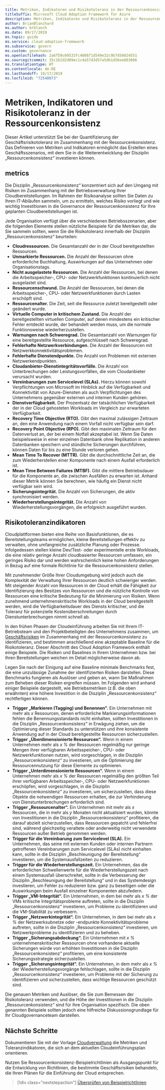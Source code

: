 ```yaml
---
title: Metriken, Indikatoren und Risikotoleranz in der Ressourcenkonsistenz
titleSuffix: Microsoft Cloud Adoption Framework for Azure
description: Metriken, Indikatoren und Risikotoleranz in der Ressourcenkonsistenz
author: BrianBlanchard
ms.author: brblanch
ms.date: 09/17/2019
ms.topic: guide
ms.service: cloud-adoption-framework
ms.subservice: govern
ms.custom: governance
ms.openlocfilehash: 2a6f59c09533fc400871d549e32c9b7d56024551
ms.sourcegitcommit: 35c162d2d09ec1c4a57d3d57a5db1d56ee883806
ms.translationtype: HT
ms.contentlocale: de-DE
ms.lasthandoff: 10/17/2019
ms.locfileid: "72548073"
---
```

# <a name="resource-consistency-metrics-indicators-and-risk-tolerance"></a>Metriken, Indikatoren und Risikotoleranz in der Ressourcenkonsistenz

Dieser Artikel unterstützt Sie bei der Quantifizierung der Geschäftsrisikotoleranz im Zusammenhang mit der Ressourcenkonsistenz. Das Definieren von Metriken und Indikatoren ermöglicht das Erstellen eines Geschäftsszenarios, mit dem Sie in die Weiterentwicklung der Disziplin „Ressourcenkonsistenz“ investieren können.

## <a name="metrics"></a>metrics

Die Disziplin „Ressourcenkonsistenz“ konzentriert sich auf den Umgang mit Risiken im Zusammenhang mit der Betriebsverwaltung Ihrer Cloudbereitstellungen. Im Rahmen der Risikoanalyse sollten Sie Daten zu Ihren IT-Abläufen sammeln, um zu ermitteln, welches Risiko vorliegt und wie wichtig Investitionen in die Governance der Ressourcenkonsistenz für Ihre geplanten Cloudbereitstellungen ist.

Jede Organisation verfügt über die verschiedenen Betriebsszenarien, aber die folgenden Elemente stellen nützliche Beispiele für die Metriken dar, die Sie sammeln sollten, wenn Sie die Risikotoleranz innerhalb der Disziplin „Ressourcenkonsistenz“ beurteilen:

- **Cloudressourcen.** Die Gesamtanzahl der in der Cloud bereitgestellten Ressourcen.
- **Unmarkierte Ressourcen.** Die Anzahl der Ressourcen ohne erforderliche Buchhaltung, Auswirkungen auf das Unternehmen oder Organisationstags.
- **Nicht ausgelastete Ressourcen.** Die Anzahl der Ressourcen, bei denen die Arbeitsspeicher-, CPU- oder Netzwerkfunktionen kontinuierlich nicht ausgelastet sind.
- **Ressourcenschwund.** Die Anzahl der Ressourcen, bei denen die Arbeitsspeicher-, CPU- oder Netzwerkfunktionen durch Lasten erschöpft sind.
- **Ressourcenalter.** Die Zeit, seit die Ressource zuletzt bereitgestellt oder geändert wurde.
- **Virtuelle Computer in kritischem Zustand.** Die Anzahl der bereitgestellten virtuellen Computer, auf denen mindestens ein kritischer Fehler entdeckt wurde, der behandelt werden muss, um die normale Funktionsweise wiederherzustellen.
- **Warnungen nach Schweregrad.** Die Gesamtanzahl von Warnungen für eine bereitgestellte Ressource, aufgeschlüsselt nach Schweregrad.
- **Fehlerhafte Netzwerkverbindungen.** Die Anzahl der Ressourcen mit Netzwerkkonnektivitätsproblemen.
- **Fehlerhafte Dienstendpunkte.** Die Anzahl von Problemen mit externen Netzwerkendpunkten.
- **Cloudanbieter-Dienstintegritätsvorfälle.** Die Anzahl von Unterbrechungen oder Leistungsvorfällen, die vom Cloudanbieter verursacht wurden.
- **Vereinbarungen zum Servicelevel (SLAs).** Hierzu können sowohl Verpflichtungen von Microsoft im Hinblick auf die Verfügbarkeit und Konnektivität von Azure-Diensten als auch Verpflichtungen des Unternehmens gegenüber externen und internen Kunden gehören.
- **Dienstverfügbarkeit.** Der Prozentsatz der tatsächlichen Verfügbarkeit der in der Cloud gehosteten Workloads im Vergleich zur erwarteten Verfügbarkeit.
- **Recovery Time Objective (RTO).** Gibt den maximal zulässigen Zeitraum an, den eine Anwendung nach einem Vorfall nicht verfügbar sein darf.
- **Recovery Point Objective (RPO).** Gibt den maximalen Zeitraum für den Datenverlust an, der bei einem Notfall akzeptabel ist. Wenn Sie Daten beispielsweise in einer einzelnen Datenbank ohne Replikation in anderen Datenbanken speichern und stündliche Sicherungen durchführen, können Daten für bis zu eine Stunde verloren gehen.
- **Mean Time To Recover (MTTR).** Gibt die durchschnittliche Zeit an, die zum Wiederherstellen einer Komponente nach einem Ausfall erforderlich ist.
- **Mean Time Between Failures (MTBF).** Gibt die mittlere Betriebsdauer für die Komponente an, die zwischen Ausfällen zu erwarten ist. Anhand dieser Metrik können Sie berechnen, wie häufig ein Dienst nicht verfügbar sein wird.
- **Sicherungsintegrität.** Die Anzahl von Sicherungen, die aktiv synchronisiert werden.
- **Wiederherstellungsintegrität.** Die Anzahl von Wiederherstellungsvorgängen, die erfolgreich ausgeführt wurden.

## <a name="risk-tolerance-indicators"></a>Risikotoleranzindikatoren

Cloudplattformen bieten eine Reihe von Basisfunktionen, die es Bereitstellungsteams ermöglichen, kleine Bereitstellungen effektiv zu verwalten, ohne umfangreiche zusätzliche Planung oder Prozesse. Infolgedessen stellen kleine Dev/Test- oder experimentelle erste Workloads, die eine relativ geringe Anzahl cloudbasierter Ressourcen umfassen, ein geringes Risiko dar und werden wahrscheinlich keine hohen Anforderungen in Bezug auf eine formale Richtlinie für die Ressourcenkonsistenz stellen.

Mit zunehmender Größe Ihrer Cloudumgebung wird jedoch auch die Komplexität der Verwaltung Ihrer Ressourcen deutlich schwieriger werden. Mit steigender Anzahl von Ressourcen in der Cloud erhält die Fähigkeit zur Identifizierung des Besitzes von Ressourcen und die nützliche Kontrolle von Ressourcen eine kritische Bedeutung für die Minimierung von Risiken. Wenn zunehmend unternehmenskritische Workloads in der Cloud bereitgestellt werden, wird die Verfügbarkeitsdauer des Diensts kritischer, und die Toleranz für potenzielle Kostenüberschreitungen durch Dienstunterbrechungen nimmt schnell ab.

In den frühen Phasen der Cloudeinführung arbeiten Sie mit Ihrem IT-Betriebsteam und den Projektbeteiligten des Unternehmens zusammen, um [Geschäftsrisiken](./business-risks.md) im Zusammenhang mit der Ressourcenkonsistenz zu identifizieren, und bestimmen anschließend eine akzeptable Baseline für die Risikotoleranz. Dieser Abschnitt des Cloud Adoption Framework enthält einige Beispiele. Die Risiken und Baselines in Ihrem Unternehmen bzw. bei Ihren Bereitstellungen weichen im Detail möglicherweise davon ab.

Legen Sie nach der Einigung auf eine Baseline minimale Benchmarks fest, die eine unzulässige Zunahme der identifizierten Risiken darstellen. Diese Benchmarks fungieren als Auslöser und geben an, wann Sie Maßnahmen zum Beheben dieser Risiken ergreifen müssen. Im Folgenden wird anhand einiger Beispiele dargestellt, wie Betriebsmetriken (z.B. die oben erwähnten) eine höhere Investition in die Disziplin „Ressourcenkonsistenz“ rechtfertigen können.

- **Trigger „Markieren (Tagging) und Benennen“.** Ein Unternehmen mit mehr als _x_ Ressourcen, denen erforderliche Markierungsinformationen fehlen die Benennungsstandards nicht einhalten, sollten Investitionen in die Disziplin „Ressourcenkonsistenz“ in Erwägung ziehen, um die Optimierung dieser Standards zu unterstützen und ihre konsistente Anwendung auf in der Cloud bereitgestellte Ressourcen sicherzustellen.
- **Trigger „Überdimensionierte Ressourcen“.** Wenn in einem Unternehmen mehr als _x %_ der Ressourcen regelmäßig nur geringe Mengen ihrer verfügbaren Arbeitsspeicher-, CPU- oder Netzwerkfunktionen nutzen, wird vorgeschlagen, in die Disziplin „Ressourcenkonsistenz“ zu investieren, um die Optimierung der Ressourcennutzung für diese Elemente zu optimieren.
- **Trigger „Unterdimensionierte Ressourcen“.** Wenn in einem Unternehmen mehr als _x %_ der Ressourcen regelmäßig den größten Teil ihrer verfügbaren Arbeitsspeicher-, CPU- oder Netzwerkfunktionen erschöpfen, wird vorgeschlagen, in die Disziplin „Ressourcenkonsistenz“ zu investieren, um sicherzustellen, dass diese Objekte die notwendigen Ressourcen erhalten, die zur Verhinderung von Dienstunterbrechungen erforderlich sind.
- **Trigger „Ressourcenalter“.** Ein Unternehmen mit mehr als _x_ Ressourcen, die in mehr als _y_ Monaten nicht aktualisiert wurden, könnte von Investitionen in die Disziplin „Ressourcenkonsistenz“ profitieren, die darauf abzielt sicherzustellen, dass Ressourcen gepatcht und fehlerfrei sind, während gleichzeitig veraltete oder anderweitig nicht verwendete Ressourcen außer Betrieb genommen werden.
- **Trigger für die Vereinbarung zum Servicelevel (SLA).** Ein Unternehmen, das seine mit externen Kunden oder internen Partnern getroffenen Vereinbarungen zum Servicelevel (SLAs) nicht einhalten kann, sollte in die Disziplin „Beschleunigung der Bereitstellung“ investieren, um die Systemausfallzeiten zu reduzieren.
- **Trigger für die Wiederherstellungszeit.** Ein Unternehmen, das die erforderlichen Schwellenwerte für die Wiederherstellungszeit nach einem Systemausfall überschreitet, sollte in die Verbesserung der Disziplin „Beschleunigung der Bereitstellung“ und in das Systemdesign investieren, um Fehler zu reduzieren bzw. ganz zu beseitigen oder die Auswirkungen beim Ausfall einzelner Komponenten abzufedern.
- **Trigger „VM-Integrität“.** Ein Unternehmen, in dem bei mehr als _x %_ der VMs kritische Integritätsprobleme auftreten, sollte in die Disziplin „Ressourcenkonsistenz“ investieren, um Probleme zu identifizieren und die VM-Stabilität zu verbessern.
- **Trigger „Netzwerkintegrität“.** Ein Unternehmen, in dem bei mehr als _x %_ der Netzwerksubnetze oder -endpunkte Konnektivitätsprobleme auftreten, sollte in die Disziplin „Ressourcenkonsistenz“ investieren, um Netzwerkprobleme zu identifizieren und zu beheben.
- **Trigger „Sicherungsabdeckung“.** Ein Unternehmen mit _x %_ unternehmenskritischer Ressourcen ohne vorhandene aktuelle Sicherungen würde von erhöhten Investitionen in die Disziplin „Ressourcenkonsistenz“ profitieren, um eine konsistente Sicherungsstrategie sicherzustellen.
- **Trigger „Sicherungsintegrität“.** Ein Unternehmen, in dem mehr als _x %_ der Wiederherstellungsvorgänge fehlschlagen, sollte in die Disziplin „Ressourcenkonsistenz“ investieren, um Probleme mit der Sicherung zu identifizieren und sicherzustellen, dass wichtige Ressourcen geschützt sind.

Die genauen Metriken und Auslöser, die Sie zum Bemessen der Risikotoleranz verwenden, und die Höhe der Investitionen in die Disziplin „Ressourcenkonsistenz“ sind für Ihre Organisation spezifisch. Die oben genannten Beispiele sollten jedoch eine hilfreiche Diskussionsgrundlage für Ihr Cloudgovernanceteam darstellen.

## <a name="next-steps"></a>Nächste Schritte

Dokumentieren Sie mit der Vorlage [Cloudverwaltung](./template.md) die Metriken und Toleranzindikatoren, die sich an dem aktuellen Cloudeinführungsplan orientieren.

Nutzen Sie Ressourcenkonsistenz-Beispielrichtlinien als Ausgangspunkt für die Entwicklung von Richtlinien, die bestimmte Geschäftsrisiken behandeln, die Ihren Plänen für die Einführung der Cloud entsprechen.

> [!div class="nextstepaction"]
> [Überprüfen von Beispielrichtlinien](./policy-statements.md)
